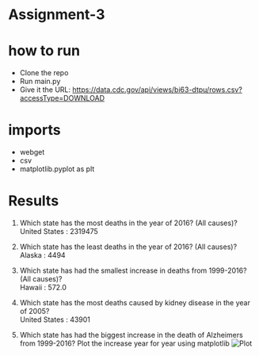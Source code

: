 # Assignment-3

# how to run

* Clone the repo
* Run main.py
* Give it the URL: https://data.cdc.gov/api/views/bi63-dtpu/rows.csv?accessType=DOWNLOAD

# imports

* webget
* csv
* matplotlib.pyplot as plt

# Results

1. Which state has the most deaths in the year of 2016? (All causes)?                                                                  
United States : 2319475                                                                                                                
                                                                                                                                       
                                                                                                                                       
                                                                                                                                       
2. Which state has the least deaths in the year of 2016? (All causes)?                                                                 
Alaska : 4494                                                                                                                          
                                                                                                                                       
                                                                                                                                       
                                                                                                                                       
3. Which state has had the smallest increase in deaths from 1999-2016? (All causes)?                                                   
Hawaii : 572.0                                                                                                                         
                                                                                                                                       
                                                                                                                                       
                                                                                                                                       
4. Which state has the most deaths caused by kidney disease in the year of 2005?                                                       
United States : 43901                                                                                                                  
                                                                                                                                       
                                                                                                                                       
                                                                                                                                       
5. Which state has had the biggest increase in the death of Alzheimers from 1999-2016? Plot the increase year for year using matplotlib
![Plot](https://i.imgur.com/qzeZkQN.png)
